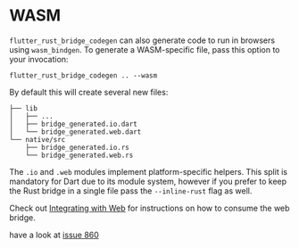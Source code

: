 # WASM

`flutter_rust_bridge_codegen` can also generate code to run in browsers using
`wasm_bindgen`. To generate a WASM-specific file, pass this option to your invocation:

```shell
flutter_rust_bridge_codegen .. --wasm
```

By default this will create several new files:

```
├── lib
│   ├── ...
│   ├── bridge_generated.io.dart
│   └── bridge_generated.web.dart
└── native/src
    ├── bridge_generated.io.rs
    └── bridge_generated.web.rs
```

The `.io` and `.web` modules implement platform-specific helpers. This
split is mandatory for Dart due to its module system, however if you prefer to keep the Rust bridge in a single file pass the `--inline-rust`
flag as well.

Check out [Integrating with Web](../integrate/web.md) for instructions
on how to consume the web bridge.

have a look at [issue 860](https://github.com/fzyzcjy/flutter_rust_bridge/issues/860)